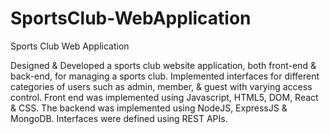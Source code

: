 # SportsClub-WebApplication
Sports Club Web Application

Designed & Developed a sports club website application, both front-end & back-end, for managing a sports club. Implemented interfaces for different categories of users such as admin, member, & guest with varying access control. Front end was implemented using Javascript, HTML5, DOM, React & CSS. The backend was implemented using NodeJS, ExpressJS & MongoDB. Interfaces were defined using REST APIs.
